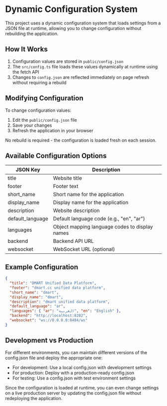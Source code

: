 # Dynamic Configuration System

This project uses a dynamic configuration system that loads settings from a JSON file at runtime, allowing you to change configuration without rebuilding the application.

## How It Works

1. Configuration values are stored in `public/config.json`
2. The `src/config.ts` file loads these values dynamically at runtime using the fetch API
3. Changes to `config.json` are reflected immediately on page refresh without requiring a rebuild

## Modifying Configuration

To change configuration values:

1. Edit the `public/config.json` file
2. Save your changes
3. Refresh the application in your browser

No rebuild is required - the configuration is loaded fresh on each session.

## Available Configuration Options

| JSON Key | Description |
|----------|-------------|
| title | Website title |
| footer | Footer text |
| short_name | Short name for the application |
| display_name | Display name for the application |
| description | Website description |
| default_language | Default language code (e.g., "en", "ar") |
| languages | Object mapping language codes to display names |
| backend | Backend API URL |
| websocket | WebSocket URL (optional) |

## Example Configuration

```json
{
  "title": "DMART Unified Data Platform",
  "footer": "dmart.cc unified data platform",
  "short_name": "dmart",
  "display_name": "dmart",
  "description": "dmart unified data platform",
  "default_language": "ar",
  "languages": { "ar": "العربية", "en": "English" },
  "backend": "http://localhost:8282",
  "websocket": "ws://0.0.0.0:8484/ws"
}
```

## Development vs Production

For different environments, you can maintain different versions of the config.json file and deploy the appropriate one:

- For development: Use a local config.json with development settings
- For production: Deploy with a production-ready config.json
- For testing: Use a config.json with test environment settings

Since the configuration is loaded at runtime, you can even change settings on a live production server by updating the config.json file without redeploying the application.

